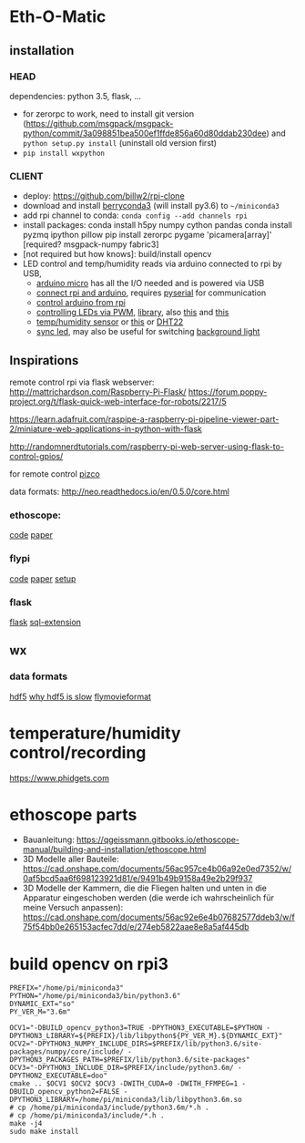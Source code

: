 
# Eth-O-Matic

## installation

### HEAD
dependencies:
python 3.5, flask, ...
- for zerorpc to work, need to install git version (https://github.com/msgpack/msgpack-python/commit/3a098851bea500ef1ffde856a60d80ddab230dee) and `python setup.py install` (uninstall old version first)
- `pip install wxpython`

### CLIENT
- deploy: https://github.com/billw2/rpi-clone
- download and install [berryconda3](https://github.com/jjhelmus/berryconda) (will install py3.6) to `~/miniconda3`
- add rpi channel to conda: `conda config --add channels rpi`
- install packages:
    conda install h5py numpy cython pandas
    conda install pyzmq ipython pillow
    pip install zerorpc pygame 'picamera[array]' 
    [required? msgpack-numpy fabric3]
- [not required but how knows]: build/install opencv
- LED control and temp/humidity reads via arduino connected to rpi by USB, 
    + [arduino micro](https://store.arduino.cc/arduino-micro) has all the I/O needed and is powered via USB
    + [connect rpi and arduino](https://oscarliang.com/connect-raspberry-pi-and-arduino-usb-cable/), requires [pyserial](https://pypi.python.org/pypi/pyserial) for communication
    + [control arduino from rpi](https://github.com/nanpy/nanpy)
    + [controlling LEDs via PWM](https://www.arduino.cc/en/Tutorial/SecretsOfArduinoPWM), [library](https://github.com/micooke/PWM), also [this](http://r6500.blogspot.de/2014/12/fast-pwm-on-arduino-leonardo.html) and [this](http://r6500.blogspot.de/2014/12/fast-pwm-on-arduino-leonardo.html)
    + [temp/humidity sensor](https://github.com/jasiek/HTU21D) or [this](https://github.com/dalexgray/RaspberryPI_HTU21DF) or [DHT22](https://github.com/adafruit/Adafruit_Python_DHT)
    + [sync led](http://www.instructables.com/id/Creating-An-Audio-Reactive-LED-Circuit/), may also be useful for switching [background light](https://www.raspberrypi.org/forums/viewtopic.php?t=197339)



## Inspirations
remote control rpi via flask webserver:
http://mattrichardson.com/Raspberry-Pi-Flask/
https://forum.poppy-project.org/t/flask-quick-web-interface-for-robots/2217/5

https://learn.adafruit.com/raspipe-a-raspberry-pi-pipeline-viewer-part-2/miniature-web-applications-in-python-with-flask

http://randomnerdtutorials.com/raspberry-pi-web-server-using-flask-to-control-gpios/

for remote control [pizco](https://pizco.readthedocs.io/en/latest/)

data formats: http://neo.readthedocs.io/en/0.5.0/core.html

### ethoscope:
[code](https://github.com/gilestrolab/ethoscope)
[paper](http://www.biorxiv.org/content/early/2017/04/02/113647)

### flypi
[code](https://github.com/amchagas/Flypi)
[paper](http://www.biorxiv.org/content/early/2017/03/31/122812)
[setup](https://hackaday.io/project/5059-flypi-cheap-microscopeexperimental-setup
)
### flask
[flask](http://flask.pocoo.org)
[sql-extension](http://flask-sqlalchemy.pocoo.org/2.1/)

## wx

### data formats
[hdf5](http://neo.readthedocs.io/en/0.5.0/core.html)
[why hdf5 is slow](http://cyrille.rossant.net/moving-away-hdf5/)
[flymovieformat](https://github.com/motmot/flymovieformat)

# temperature/humidity control/recording
https://www.phidgets.com

# ethoscope parts
- Bauanleitung: https://qgeissmann.gitbooks.io/ethoscope-manual/building-and-installation/ethoscope.html
- 3D Modelle aller Bauteile: https://cad.onshape.com/documents/56ac957ce4b06a92e0ed7352/w/0af5bcd5aa6f698123921d81/e/9491b49b9158a49e2b29f937
- 3D Modelle der Kammern, die die Fliegen halten und unten in die Apparatur eingeschoben werden (die werde ich wahrscheinlich für meine Versuch anpassen): https://cad.onshape.com/documents/56ac92e6e4b07682577ddeb3/w/f75f54bb0e265153acfec7dd/e/274eb5822aae8e8a5af445db

# build opencv on rpi3
``` shell
PREFIX="/home/pi/miniconda3"
PYTHON="/home/pi/miniconda3/bin/python3.6"
DYNAMIC_EXT="so"
PY_VER_M="3.6m"

OCV1="-DBUILD_opencv_python3=TRUE -DPYTHON3_EXECUTABLE=$PYTHON -DPYTHON3_LIBRARY=${PREFIX}/lib/libpython${PY_VER_M}.${DYNAMIC_EXT}"
OCV2="-DPYTHON3_NUMPY_INCLUDE_DIRS=$PREFIX/lib/python3.6/site-packages/numpy/core/include/ -DPYTHON3_PACKAGES_PATH=$PREFIX/lib/python3.6/site-packages"
OCV3="-DPYTHON3_INCLUDE_DIR=$PREFIX/include/python3.6m/ -DPYTHON2_EXECUTABLE=doo"
cmake .. $OCV1 $OCV2 $OCV3 -DWITH_CUDA=0 -DWITH_FFMPEG=1 -DBUILD_opencv_python2=FALSE -DPYTHON3_LIBRARY=/home/pi/miniconda3/lib/libpython3.6m.so
# cp /home/pi/miniconda3/include/python3.6m/*.h .
# cp /home/pi/miniconda3/include/*.h .
make -j4
sudo make install
```